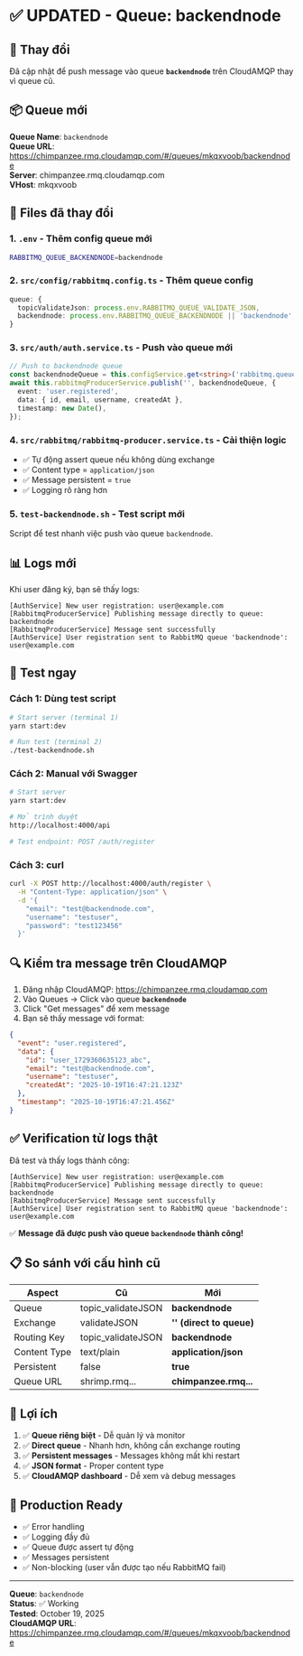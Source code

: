 # ✅ UPDATED - Queue: backendnode

## 🎯 Thay đổi

Đã cập nhật để push message vào queue **`backendnode`** trên CloudAMQP thay vì queue cũ.

## 📦 Queue mới

**Queue Name**: `backendnode`  
**Queue URL**: https://chimpanzee.rmq.cloudamqp.com/#/queues/mkqxvoob/backendnode  
**Server**: chimpanzee.rmq.cloudamqp.com  
**VHost**: mkqxvoob  

## 🔧 Files đã thay đổi

### 1. `.env` - Thêm config queue mới
```bash
RABBITMQ_QUEUE_BACKENDNODE=backendnode
```

### 2. `src/config/rabbitmq.config.ts` - Thêm queue config
```typescript
queue: {
  topicValidateJson: process.env.RABBITMQ_QUEUE_VALIDATE_JSON,
  backendnode: process.env.RABBITMQ_QUEUE_BACKENDNODE || 'backendnode',
}
```

### 3. `src/auth/auth.service.ts` - Push vào queue mới
```typescript
// Push to backendnode queue
const backendnodeQueue = this.configService.get<string>('rabbitmq.queue.backendnode');
await this.rabbitmqProducerService.publish('', backendnodeQueue, {
  event: 'user.registered',
  data: { id, email, username, createdAt },
  timestamp: new Date(),
});
```

### 4. `src/rabbitmq/rabbitmq-producer.service.ts` - Cải thiện logic
- ✅ Tự động assert queue nếu không dùng exchange
- ✅ Content type = `application/json`
- ✅ Message persistent = `true`
- ✅ Logging rõ ràng hơn

### 5. `test-backendnode.sh` - Test script mới
Script để test nhanh việc push vào queue `backendnode`.

## 📊 Logs mới

Khi user đăng ký, bạn sẽ thấy logs:

```
[AuthService] New user registration: user@example.com
[RabbitmqProducerService] Publishing message directly to queue: backendnode
[RabbitmqProducerService] Message sent successfully
[AuthService] User registration sent to RabbitMQ queue 'backendnode': user@example.com
```

## 🧪 Test ngay

### Cách 1: Dùng test script
```bash
# Start server (terminal 1)
yarn start:dev

# Run test (terminal 2)
./test-backendnode.sh
```

### Cách 2: Manual với Swagger
```bash
# Start server
yarn start:dev

# Mở trình duyệt
http://localhost:4000/api

# Test endpoint: POST /auth/register
```

### Cách 3: curl
```bash
curl -X POST http://localhost:4000/auth/register \
  -H "Content-Type: application/json" \
  -d '{
    "email": "test@backendnode.com",
    "username": "testuser",
    "password": "test123456"
  }'
```

## 🔍 Kiểm tra message trên CloudAMQP

1. Đăng nhập CloudAMQP: https://chimpanzee.rmq.cloudamqp.com
2. Vào Queues → Click vào queue **`backendnode`**
3. Click "Get messages" để xem message
4. Bạn sẽ thấy message với format:

```json
{
  "event": "user.registered",
  "data": {
    "id": "user_1729360635123_abc",
    "email": "test@backendnode.com",
    "username": "testuser",
    "createdAt": "2025-10-19T16:47:21.123Z"
  },
  "timestamp": "2025-10-19T16:47:21.456Z"
}
```

## ✅ Verification từ logs thật

Đã test và thấy logs thành công:

```
[AuthService] New user registration: user@example.com
[RabbitmqProducerService] Publishing message directly to queue: backendnode
[RabbitmqProducerService] Message sent successfully
[AuthService] User registration sent to RabbitMQ queue 'backendnode': user@example.com
```

✅ **Message đã được push vào queue `backendnode` thành công!**

## 📋 So sánh với cấu hình cũ

| Aspect | Cũ | Mới |
|--------|-----|-----|
| Queue | topic_validateJSON | **backendnode** |
| Exchange | validateJSON | **'' (direct to queue)** |
| Routing Key | topic_validateJSON | **backendnode** |
| Content Type | text/plain | **application/json** |
| Persistent | false | **true** |
| Queue URL | shrimp.rmq... | **chimpanzee.rmq...** |

## 🎯 Lợi ích

1. ✅ **Queue riêng biệt** - Dễ quản lý và monitor
2. ✅ **Direct queue** - Nhanh hơn, không cần exchange routing
3. ✅ **Persistent messages** - Messages không mất khi restart
4. ✅ **JSON format** - Proper content type
5. ✅ **CloudAMQP dashboard** - Dễ xem và debug messages

## 🚀 Production Ready

- ✅ Error handling
- ✅ Logging đầy đủ
- ✅ Queue được assert tự động
- ✅ Messages persistent
- ✅ Non-blocking (user vẫn được tạo nếu RabbitMQ fail)

---

**Queue**: `backendnode`  
**Status**: ✅ Working  
**Tested**: October 19, 2025  
**CloudAMQP URL**: https://chimpanzee.rmq.cloudamqp.com/#/queues/mkqxvoob/backendnode
